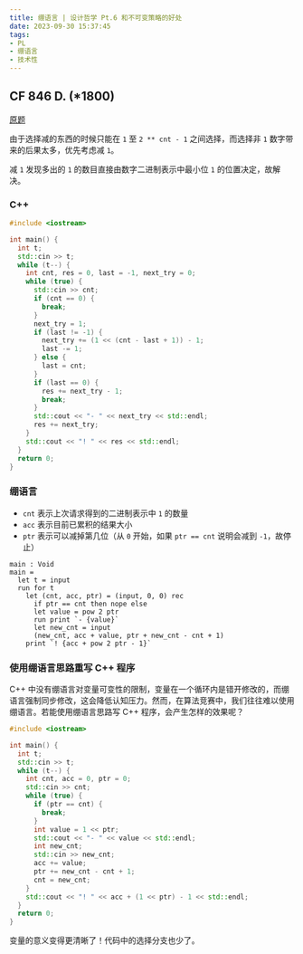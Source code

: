 ```yaml
---
title: 绷语言 | 设计哲学 Pt.6 和不可变策略的好处
date: 2023-09-30 15:37:45
tags:
- PL
- 绷语言
- 技术性
---
```


## CF 846 D. (*1800)

[原题](https://codeforces.com/contest/1780/problem/D)

由于选择减的东西的时候只能在 `1` 至 `2 ** cnt - 1` 之间选择，而选择非 `1` 数字带来的后果太多，优先考虑减 `1`。

减 `1` 发现多出的 `1` 的数目直接由数字二进制表示中最小位 `1` 的位置决定，故解决。

### C++

```cpp
#include <iostream>

int main() {
  int t;
  std::cin >> t;
  while (t--) {
    int cnt, res = 0, last = -1, next_try = 0;
    while (true) {
      std::cin >> cnt;
      if (cnt == 0) {
        break;
      }
      next_try = 1;
      if (last != -1) {
        next_try += (1 << (cnt - last + 1)) - 1;
        last -= 1;
      } else {
        last = cnt;
      }
      if (last == 0) {
        res += next_try - 1;
        break;
      }
      std::cout << "- " << next_try << std::endl;
      res += next_try;
    }
    std::cout << "! " << res << std::endl;
  }
  return 0;
}
```

### 绷语言

- `cnt` 表示上次请求得到的二进制表示中 `1` 的数量
- `acc` 表示目前已累积的结果大小
- `ptr` 表示可以减掉第几位（从 `0` 开始，如果 `ptr == cnt` 说明会减到 `-1`，故停止）

```
main : Void
main =
  let t = input
  run for t
    let (cnt, acc, ptr) = (input, 0, 0) rec
      if ptr == cnt then nope else
      let value = pow 2 ptr
      run print `- {value}`
      let new_cnt = input
      (new_cnt, acc + value, ptr + new_cnt - cnt + 1)
    print `! {acc + pow 2 ptr - 1}`
```

### 使用绷语言思路重写 C++ 程序

C++ 中没有绷语言对变量可变性的限制，变量在一个循环内是错开修改的，而绷语言强制同步修改，这会降低认知压力。然而，在算法竞赛中，我们往往难以使用绷语言。若能使用绷语言思路写 C++ 程序，会产生怎样的效果呢？

```cpp
#include <iostream>

int main() {
  int t;
  std::cin >> t;
  while (t--) {
    int cnt, acc = 0, ptr = 0;
    std::cin >> cnt;
    while (true) {
      if (ptr == cnt) {
        break;
      }
      int value = 1 << ptr;
      std::cout << "- " << value << std::endl;
      int new_cnt;
      std::cin >> new_cnt;
      acc += value;
      ptr += new_cnt - cnt + 1;
      cnt = new_cnt;
    }
    std::cout << "! " << acc + (1 << ptr) - 1 << std::endl;
  }
  return 0;
}
```

变量的意义变得更清晰了！代码中的选择分支也少了。
